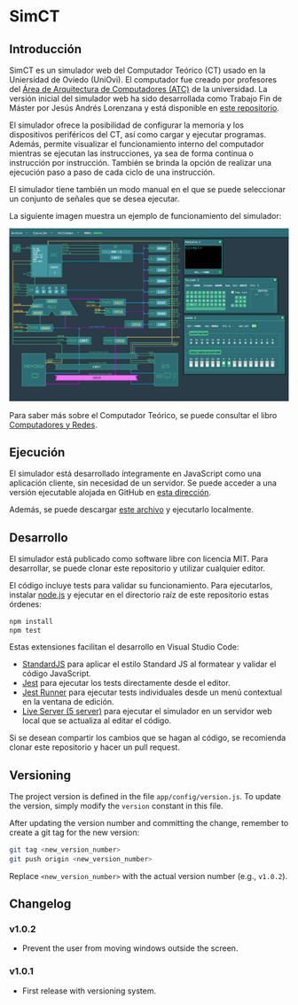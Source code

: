 # SimCT

## Introducción

SimCT es un simulador web del Computador Teórico (CT) usado en la Uniersidad de
Oviedo (UniOvi). El computador fue creado por profesores del [Área de
Arquitectura de Computadores (ATC)](https://www.atc.uniovi.es/) de la
universidad. La versión inicial del simulador web ha sido desarrollada como 
Trabajo Fin de Máster por Jesús Andrés Lorenzana y está disponible en
[este repositorio](https://github.com/jesusandres/simct).

El simulador ofrece la posibilidad de configurar la memoria y los dispositivos
periféricos del CT, así como cargar y ejecutar programas. Además, permite
visualizar el funcionamiento interno del computador mientras se ejecutan las
instrucciones, ya sea de forma continua o instrucción por instrucción. También
se brinda la opción de realizar una ejecución paso a paso de cada ciclo de una
instrucción.

El simulador tiene también un modo manual en el que se puede seleccionar un
conjunto de señales que se desea ejecutar.

La siguiente imagen muestra un ejemplo de funcionamiento del simulador:

![Ejemplo de funcionamiento de SimCT](muestra_funcionamiento.png)

Para saber más sobre el Computador Teórico, se puede consultar el libro
[Computadores y Redes](https://www.atc.uniovi.es/libros/computadores_redes/).

## Ejecución

El simulador está desarrollado íntegramente en JavaScript como una aplicación
cliente, sin necesidad de un servidor. Se puede acceder a una versión ejecutable alojada en
GitHub en [esta dirección](https://asi-uniovi.github.io/simct).

Además, se puede descargar [este archivo](https://asi-uniovi.github.io/simct/simct.zip) y
ejecutarlo localmente.

## Desarrollo

El simulador está publicado como software libre con licencia MIT. Para
desarrollar, se puede clonar este repositorio y utilizar cualquier editor.

El código incluye tests para validar su funcionamiento. Para ejecutarlos,
instalar [node.js](https://nodejs.org/) y ejecutar en el directorio raíz de
este repositorio estas órdenes:

```
npm install
npm test
```

Estas extensiones facilitan el desarrollo en Visual Studio Code:

- [StandardJS](https://marketplace.visualstudio.com/items?itemName=standard.vscode-standard)
  para aplicar el estilo Standard JS al formatear y validar el código
  JavaScript.
- [Jest](https://marketplace.visualstudio.com/items?itemName=Orta.vscode-jest)
  para ejecutar los tests directamente desde el editor.
- [Jest
  Runner](https://marketplace.visualstudio.com/items?itemName=firsttris.vscode-jest-runner)
  para ejecutar tests individuales desde un menú contextual en la ventana de
  edición.
- [Live Server (5
  server)](https://marketplace.visualstudio.com/items?itemName=yandeu.five-server)
  para ejecutar el simulador en un servidor web local que se actualiza al editar
  el código.

Si se desean compartir los cambios que se hagan al código, se recomienda clonar
este repositorio y hacer un pull request.

## Versioning

The project version is defined in the file `app/config/version.js`.
To update the version, simply modify the `version` constant in this file.

After updating the version number and committing the change, remember to create a git tag for the new version:

```bash
git tag <new_version_number>
git push origin <new_version_number>
```

Replace `<new_version_number>` with the actual version number (e.g., `v1.0.2`).

## Changelog

### v1.0.2
- Prevent the user from moving windows outside the screen.

### v1.0.1
- First release with versioning system.

